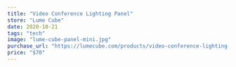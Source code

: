 ```yaml
---
title: "Video Conference Lighting Panel"
store: "Lume Cube"
date: 2020-10-21
tags: "tech"
image: "lume-cube-panel-mini.jpg"
purchase_url: "https://lumecube.com/products/video-conference-lighting-kit-for-remote-workers"
price: "$70"
---
```

